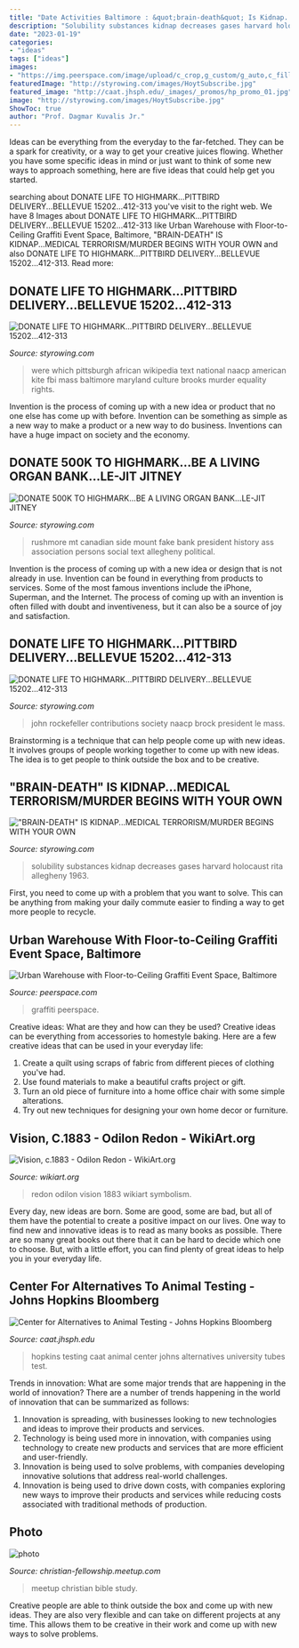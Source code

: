 ```yaml
---
title: "Date Activities Baltimore : &quot;brain-death&quot; Is Kidnap...medical Terrorism/murder Begins With Your Own"
description: "Solubility substances kidnap decreases gases harvard holocaust rita allegheny 1963"
date: "2023-01-19"
categories:
- "ideas"
tags: ["ideas"]
images:
- "https://img.peerspace.com/image/upload/c_crop,g_custom/g_auto,c_fill,q_auto:eco,f_auto,fl_progressive:steep,w_1200,h_495/usxqf20wpvcdbjvuicy8"
featuredImage: "http://styrowing.com/images/HoytSubscribe.jpg"
featured_image: "http://caat.jhsph.edu/_images/_promos/hp_promo_01.jpg"
image: "http://styrowing.com/images/HoytSubscribe.jpg"
ShowToc: true
author: "Prof. Dagmar Kuvalis Jr."
---
```



Ideas can be everything from the everyday to the far-fetched. They can be a spark for creativity, or a way to get your creative juices flowing. Whether you have some specific ideas in mind or just want to think of some new ways to approach something, here are five ideas that could help get you started.

	

		
searching about DONATE LIFE TO HIGHMARK...PITTBIRD DELIVERY...BELLEVUE 15202...412-313 you've visit to the right web. We have 8 Images about DONATE LIFE TO HIGHMARK...PITTBIRD DELIVERY...BELLEVUE 15202...412-313 like Urban Warehouse with Floor-to-Ceiling Graffiti Event Space, Baltimore, &quot;BRAIN-DEATH&quot; IS KIDNAP...MEDICAL TERRORISM/MURDER BEGINS WITH YOUR OWN and also DONATE LIFE TO HIGHMARK...PITTBIRD DELIVERY...BELLEVUE 15202...412-313. Read more:
		
    
## DONATE LIFE TO HIGHMARK...PITTBIRD DELIVERY...BELLEVUE 15202...412-313

<img loading=lazy src="http://styrowing.com/images/HoytSubscribe.jpg" onerror="this.onerror=null;this.src='https://tse1.mm.bing.net/th?id=OIP.waS_uGRnFBZ8MhNiiTn59QHaFj&amp;pid=15.1';" alt="DONATE LIFE TO HIGHMARK...PITTBIRD DELIVERY...BELLEVUE 15202...412-313">

_Source: styrowing.com_

>were which pittsburgh african wikipedia text national naacp american kite fbi mass baltimore maryland culture brooks murder equality rights. 

	

Invention is the process of coming up with a new idea or product that no one else has come up with before. Invention can be something as simple as a new way to make a product or a new way to do business. Inventions can have a huge impact on society and the economy.

    
## DONATE 500K TO HIGHMARK...BE A LIVING ORGAN BANK...LE-JIT JITNEY

<img loading=lazy src="http://www.styrowing.com/images/mtrushmore.png" onerror="this.onerror=null;this.src='https://tse4.mm.bing.net/th?id=OIP.WOBJKg7haGB05shajcdY0wAAAA&amp;pid=15.1';" alt="DONATE 500K TO HIGHMARK...BE A LIVING ORGAN BANK...LE-JIT JITNEY">

_Source: styrowing.com_

>rushmore mt canadian side mount fake bank president history ass association persons social text allegheny political. 

	

Invention is the process of coming up with a new idea or design that is not already in use. Invention can be found in everything from products to services. Some of the most famous inventions include the iPhone, Superman, and the Internet. The process of coming up with an invention is often filled with doubt and inventiveness, but it can also be a source of joy and satisfaction.

    
## DONATE LIFE TO HIGHMARK...PITTBIRD DELIVERY...BELLEVUE 15202...412-313

<img loading=lazy src="http://styrowing.com/images/HOYTOLEAN.jpg" onerror="this.onerror=null;this.src='https://tse4.mm.bing.net/th?id=OIP.JhhwywsooCEPzW4GAYjhKAHaFj&amp;pid=15.1';" alt="DONATE LIFE TO HIGHMARK...PITTBIRD DELIVERY...BELLEVUE 15202...412-313">

_Source: styrowing.com_

>john rockefeller contributions society naacp brock president le mass. 

	

Brainstorming is a technique that can help people come up with new ideas. It involves groups of people working together to come up with new ideas. The idea is to get people to think outside the box and to be creative.

    
## &quot;BRAIN-DEATH&quot; IS KIDNAP...MEDICAL TERRORISM/MURDER BEGINS WITH YOUR OWN

<img loading=lazy src="http://styrowing.com/images/coffeesmface.jpg" onerror="this.onerror=null;this.src='https://tse2.mm.bing.net/th?id=OIP.TVN1p-BTYk2RIpDa6ntgYgHaJ8&amp;pid=15.1';" alt="&quot;BRAIN-DEATH&quot; IS KIDNAP...MEDICAL TERRORISM/MURDER BEGINS WITH YOUR OWN">

_Source: styrowing.com_

>solubility substances kidnap decreases gases harvard holocaust rita allegheny 1963. 

	

First, you need to come up with a problem that you want to solve. This can be anything from making your daily commute easier to finding a way to get more people to recycle.

    
## Urban Warehouse With Floor-to-Ceiling Graffiti Event Space, Baltimore

<img loading=lazy src="https://img.peerspace.com/image/upload/c_crop,g_custom/g_auto,c_fill,q_auto:eco,f_auto,fl_progressive:steep,w_1200,h_495/usxqf20wpvcdbjvuicy8" onerror="this.onerror=null;this.src='https://tse2.mm.bing.net/th?id=OIP.RXwPRzwmBzisbr0vqyvG6QHaDD&amp;pid=15.1';" alt="Urban Warehouse with Floor-to-Ceiling Graffiti Event Space, Baltimore">

_Source: peerspace.com_

>graffiti peerspace. 

	

Creative ideas: What are they and how can they be used?
Creative ideas can be everything from accessories to homestyle baking. Here are a few creative ideas that can be used in your everyday life: 
1. Create a quilt using scraps of fabric from different pieces of clothing you've had.
2. Use found materials to make a beautiful crafts project or gift.
3. Turn an old piece of furniture into a home office chair with some simple alterations.
4. Try out new techniques for designing your own home decor or furniture.

    
## Vision, C.1883 - Odilon Redon - WikiArt.org

<img loading=lazy src="https://uploads7.wikiart.org/images/odilon-redon/vision.jpg" onerror="this.onerror=null;this.src='https://tse4.mm.bing.net/th?id=OIP.h0C_ut7IJZmmp0vUvc0rvwHaIy&amp;pid=15.1';" alt="Vision, c.1883 - Odilon Redon - WikiArt.org">

_Source: wikiart.org_

>redon odilon vision 1883 wikiart symbolism. 

	

Every day, new ideas are born. Some are good, some are bad, but all of them have the potential to create a positive impact on our lives. One way to find new and innovative ideas is to read as many books as possible. There are so many great books out there that it can be hard to decide which one to choose. But, with a little effort, you can find plenty of great ideas to help you in your everyday life.

    
## Center For Alternatives To Animal Testing - Johns Hopkins Bloomberg

<img loading=lazy src="http://caat.jhsph.edu/_images/_promos/hp_promo_01.jpg" onerror="this.onerror=null;this.src='https://tse3.mm.bing.net/th?id=OIP.pbr1R-WtcRSrenwIDw4qxwHaDF&amp;pid=15.1';" alt="Center for Alternatives to Animal Testing - Johns Hopkins Bloomberg">

_Source: caat.jhsph.edu_

>hopkins testing caat animal center johns alternatives university tubes test. 

	

Trends in innovation: What are some major trends that are happening in the world of innovation?
There are a number of trends happening in the world of innovation that can be summarized as follows: 
1. Innovation is spreading, with businesses looking to new technologies and ideas to improve their products and services. 
2. Technology is being used more in innovation, with companies using technology to create new products and services that are more efficient and user-friendly. 
3. Innovation is being used to solve problems, with companies developing innovative solutions that address real-world challenges. 
4. Innovation is being used to drive down costs, with companies exploring new ways to improve their products and services while reducing costs associated with traditional methods of production.

    
## Photo

<img loading=lazy src="http://photos4.meetupstatic.com/photos/event/9/e/a/4/global_333460612.jpeg" onerror="this.onerror=null;this.src='https://tse2.mm.bing.net/th?id=OIP.rwrpl9blZIZEW_bqXvjwAQAAAA&amp;pid=15.1';" alt="photo">

_Source: christian-fellowship.meetup.com_

>meetup christian bible study. 

	

Creative people are able to think outside the box and come up with new ideas. They are also very flexible and can take on different projects at any time. This allows them to be creative in their work and come up with new ways to solve problems.

